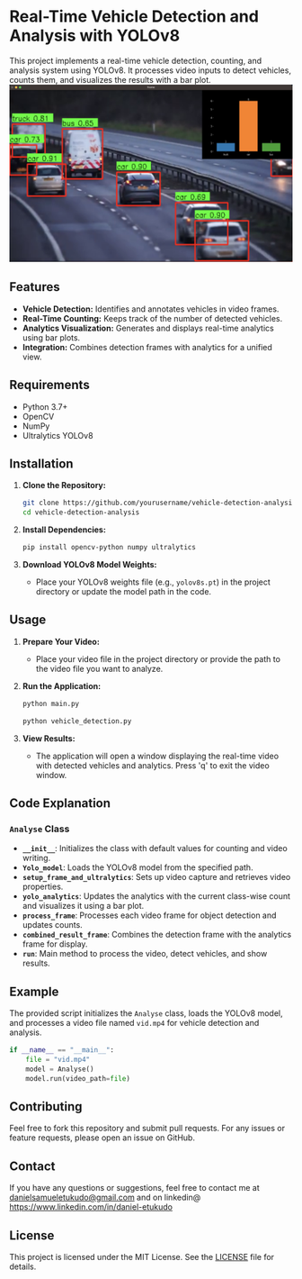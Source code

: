 
# Real-Time Vehicle Detection and Analysis with YOLOv8

This project implements a real-time vehicle detection, counting, and analysis system using YOLOv8. It processes video inputs to detect vehicles, counts them, and visualizes the results with a bar plot.
![Realtime Detection Example](image.png)
## Features

- **Vehicle Detection:** Identifies and annotates vehicles in video frames.
- **Real-Time Counting:** Keeps track of the number of detected vehicles.
- **Analytics Visualization:** Generates and displays real-time analytics using bar plots.
- **Integration:** Combines detection frames with analytics for a unified view.

## Requirements

- Python 3.7+
- OpenCV
- NumPy
- Ultralytics YOLOv8


## Installation

1. **Clone the Repository:**
   ```bash
   git clone https://github.com/yourusername/vehicle-detection-analysis.git
   cd vehicle-detection-analysis
   ```

2. **Install Dependencies:**
   ```bash
   pip install opencv-python numpy ultralytics
   ```

3. **Download YOLOv8 Model Weights:**
   - Place your YOLOv8 weights file (e.g., `yolov8s.pt`) in the project directory or update the model path in the code.

## Usage

1. **Prepare Your Video:**
   - Place your video file in the project directory or provide the path to the video file you want to analyze.

2. **Run the Application:**
   ```bash
   python main.py
   ```

   
   ```bash
   python vehicle_detection.py
   ```

3. **View Results:**
   - The application will open a window displaying the real-time video with detected vehicles and analytics. Press 'q' to exit the video window.

## Code Explanation

### `Analyse` Class

- **`__init__`**: Initializes the class with default values for counting and video writing.
- **`Yolo_model`**: Loads the YOLOv8 model from the specified path.
- **`setup_frame_and_ultralytics`**: Sets up video capture and retrieves video properties.
- **`yolo_analytics`**: Updates the analytics with the current class-wise count and visualizes it using a bar plot.
- **`process_frame`**: Processes each video frame for object detection and updates counts.
- **`combined_result_frame`**: Combines the detection frame with the analytics frame for display.
- **`run`**: Main method to process the video, detect vehicles, and show results.

## Example

The provided script initializes the `Analyse` class, loads the YOLOv8 model, and processes a video file named `vid.mp4` for vehicle detection and analysis.

```python
if __name__ == "__main__":
    file = "vid.mp4"
    model = Analyse()
    model.run(video_path=file)
```

## Contributing

Feel free to fork this repository and submit pull requests. For any issues or feature requests, please open an issue on GitHub.

## Contact

If you have any questions or suggestions, feel free to contact me at danielsamueletukudo@gmail.com and on linkedin@ https://www.linkedin.com/in/daniel-etukudo

## License

This project is licensed under the MIT License. See the [LICENSE](LICENSE) file for details.
